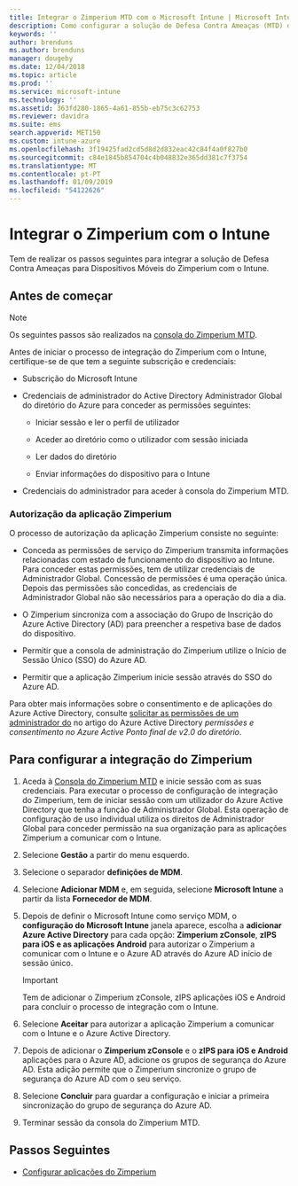 ```yaml
---
title: Integrar o Zimperium MTD com o Microsoft Intune | Microsoft Intune
description: Como configurar a solução de Defesa Contra Ameaças (MTD) do Zimperium com o Microsoft Intune para controlar o acesso aos seus recursos empresariais a partir de dispositivos móveis.
keywords: ''
author: brenduns
ms.author: brenduns
manager: dougeby
ms.date: 12/04/2018
ms.topic: article
ms.prod: ''
ms.service: microsoft-intune
ms.technology: ''
ms.assetid: 363fd280-1865-4a61-855b-eb75c3c62753
ms.reviewer: davidra
ms.suite: ems
search.appverid: MET150
ms.custom: intune-azure
ms.openlocfilehash: 3f19425fad2cd5d8d2d832eac42c84f4a0f827b0
ms.sourcegitcommit: c84e1845b854704c4b048832e365dd381c7f3754
ms.translationtype: MT
ms.contentlocale: pt-PT
ms.lasthandoff: 01/09/2019
ms.locfileid: "54122626"
---
```

# <a name="integrate-zimperium-with-intune"></a>Integrar o Zimperium com o Intune

Tem de realizar os passos seguintes para integrar a solução de Defesa Contra Ameaças para Dispositivos Móveis do Zimperium com o Intune.

## <a name="before-you-begin"></a>Antes de começar

> [!NOTE]
> Os seguintes passos são realizados na [consola do Zimperium MTD](https://sso.zimperium.com/signon/aad/).

Antes de iniciar o processo de integração do Zimperium com o Intune, certifique-se de que tem a seguinte subscrição e credenciais:

-   Subscrição do Microsoft Intune

-   Credenciais de administrador do Active Directory Administrador Global do diretório do Azure para conceder as permissões seguintes:

    -   Iniciar sessão e ler o perfil de utilizador

    -   Aceder ao diretório como o utilizador com sessão iniciada

    -   Ler dados do diretório

    -   Enviar informações do dispositivo para o Intune

-   Credenciais do administrador para aceder à consola do Zimperium MTD.

### <a name="zimperium-app-authorization"></a>Autorização da aplicação Zimperium

O processo de autorização da aplicação Zimperium consiste no seguinte:

-   Conceda as permissões de serviço do Zimperium transmita informações relacionadas com estado de funcionamento do dispositivo ao Intune. Para conceder estas permissões, tem de utilizar credenciais de Administrador Global. Concessão de permissões é uma operação única. Depois das permissões são concedidas, as credenciais de Administrador Global não são necessários para a operação do dia a dia.

-   O Zimperium sincroniza com a associação do Grupo de Inscrição do Azure Active Directory (AD) para preencher a respetiva base de dados do dispositivo.

-   Permitir que a consola de administração do Zimperium utilize o Início de Sessão Único (SSO) do Azure AD.

-   Permitir que a aplicação Zimperium inicie sessão através do SSO do Azure AD.

Para obter mais informações sobre o consentimento e de aplicações do Azure Active Directory, consulte [solicitar as permissões de um administrador do](https://docs.microsoft.com/azure/active-directory/develop/v2-permissions-and-consent#request-the-permissions-from-a-directory-admin) no artigo do Azure Active Directory *permissões e consentimento no Azure Active Ponto final de v2.0 do diretório*.


## <a name="to-set-up-zimperium-integration"></a>Para configurar a integração do Zimperium

1.  Aceda à [Consola do Zimperium MTD](https://sso.zimperium.com/signon/aad/) e inicie sessão com as suas credenciais. Para executar o processo de configuração de integração do Zimperium, tem de iniciar sessão com um utilizador do Azure Active Directory que tenha a função de Administrador Global. Esta operação de configuração de uso individual utiliza os direitos de Administrador Global para conceder permissão na sua organização para as aplicações Zimperium a comunicar com o Intune. 

2.  Selecione **Gestão** a partir do menu esquerdo.

3.  Selecione o separador **definições de MDM**.

4.  Selecione **Adicionar MDM** e, em seguida, selecione **Microsoft Intune** a partir da lista **Fornecedor de MDM**.

5.  Depois de definir o Microsoft Intune como serviço MDM, o **configuração do Microsoft Intune** janela aparece, escolha a **adicionar Azure Active Directory** para cada opção: **Zimperium zConsole**, **zIPS para iOS e as aplicações Android** para autorizar o Zimperium a comunicar com o Intune e o Azure AD através do Azure AD início de sessão único.

    > [!IMPORTANT]  
    > Tem de adicionar o Zimperium zConsole, zIPS aplicações iOS e Android para concluir o processo de integração com o Intune.

6.  Selecione **Aceitar** para autorizar a aplicação Zimperium a comunicar com o Intune e o Azure Active Directory.

7.  Depois de adicionar o **Zimperium zConsole** e o **zIPS para iOS e Android** aplicações para o Azure AD, adicione os grupos de segurança do Azure AD. Esta adição permite que o Zimperium sincronize o grupo de segurança do Azure AD com o seu serviço.

8.  Selecione **Concluir** para guardar a configuração e iniciar a primeira sincronização do grupo de segurança do Azure AD.

9.  Terminar sessão da consola do Zimperium MTD.

## <a name="next-steps"></a>Passos Seguintes

-   [Configurar aplicações do Zimperium](mtd-apps-ios-app-configuration-policy-add-assign.md)
